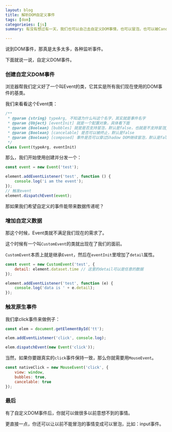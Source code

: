 ```yaml
---
layout: blog
title: 解析DOM自定义事件
tags: [dom]
categorieies: [js]
summary: 有没有想过有一天，我们也可以自己去自定义DOM事情，也可以冒泡，也可以被Cancel

---
```


说到DOM事件，那真是太多太多，各种监听事件。

下面就说一说，自定义DOM事件。

### 创建自定义DOM事件

浏览器帮我们定义好了一个叫Event的类，它其实是所有我们现在使用的DOM事件的基类。

我们来看看这个Event类：

```js
/**
 * @param {string} typeArg, 不知道为什么叫这个名字，其实就是事件名字
 * @param {Object} [eventInit] 就是一个配置对象，具体看下面
 * @param {Boolean} [bubbles] 就是是否支持冒泡，默认是false，也就是不支持冒泡 
 * @param {Boolean} [cancelable] 是否可以被终止，默认是false
 * @param {Boolean} [composed] 事件是否可以穿过Shadow DOM继续冒泡，默认是false，这里就牵扯到自定DOM了，这里不做细讲
 */
class Event(typeArg, eventInit)
```
那么，我们开始使用创建并分发一个：

```js
const event = new Event('test');

element.addEventListener('test', function () {
	console.log('i am the event');
});
// 触发event
element.dispatchEvent(event);
```

那如果我们希望自定义的事件能带来数据传递呢？

### 增加自定义数据

那这个时候，Event类就不满足我们现在的需求了。

这个时候有一个叫`CustomEvent`的类就出现在了我们的面前。

`CustomEvent`本质上就是继承`Event`，然后在`eventInit`里增加了`detail`属性。

```js
const event = new CustomEvent('test', {
	detail: element.dataset.time // 这里的detail可以是任意的数据
});

element.addEventListener('test', function (e) {
	console.log('data is ' + e.detail);
});
```
### 触发原生事件

我们拿click事件来做例子：

```js
const elem = document.getElementById('tt');

elem.addEventListener('click', console.log);

elem.dispatchEvent(new Event('click'));

```

当然，如果你要跟真实的`click`事件保持一致，那么你就需要用`MouseEvent`。

```js
const nativeClick = new MouseEvent('click', {
	view: window,
	bubbles: true,
	cancelable: true
});
```

### 最后

有了自定义DOM事件后，你就可以做很多以前意想不到的事情。

更直接一点，你还可以让以前不能冒泡的事情变成可以冒泡，比如：input事件。